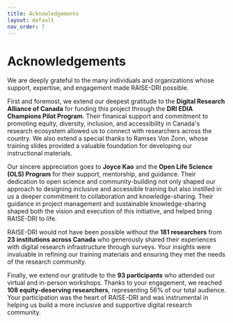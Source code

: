 ```yaml
---
title: Acknowledgements  
layout: default 
nav_order: 7
---
```


# Acknowledgements 

We are deeply grateful to the many individuals and organizations whose support, expertise, and engagement made RAISE-DRI possible.

First and foremost, we extend our deepest gratitude to the **Digital Research Alliance of Canada** for funding this project through the **DRI EDIA Champions Pilot Program**. Their finanical support and commitment to promoting equity, diversity, inclusion, and accessibility in Canada's research ecosystem allowed us to connect with researchers across the country. We also extend a special thanks to Ramses Von Zonn, whose training slides provided a valuable foundation for developing our instructional materials.

Our sincere appreciation goes to **Joyce Kao** and the **Open Life Science (OLS) Program** for their support, mentorship, and guidance. Their dedication to open science and community-building not only shaped our approach to designing inclusive and accessible training but also instilled in us a deeper commitment to collaboration and knowledge-sharing. Their guidance in project management and sustainable knowledge-sharing shaped both the vision and execution of this initiative, and helped bring RAISE-DRI to life.  

RAISE-DRI would not have been possible without the **181 researchers** from **23 institutions across Canada** who generously shared their experiences with digital research infrastructure through surveys. Your insights were invaluable in refining our training materials and ensuring they met the needs of the research community.

Finally, we extend our gratitude to the **93 participants** who attended our virtual and in-person workshops. Thanks to your engagement, we reached **108 equity-deserving researchers**, representing 56% of our total audience. Your participation was the heart of RAISE-DRI and was instrumental in helping us build a more inclusive and supportive digital research community.
